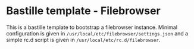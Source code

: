 # Bastille template - Filebrowser

This is a bastille template to bootstrap a filebrowser
instance. Minimal configuration is given in
`/usr/local/etc/filebrowser/settings.json` and a simple rc.d
script is given in `/usr/local/etc/rc.d/filebrowser`.
